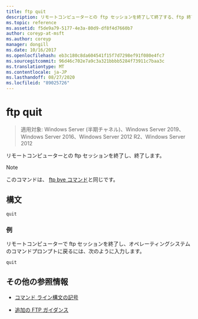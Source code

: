 ```yaml
---
title: ftp quit
description: リモートコンピューターとの ftp セッションを終了して終了する、ftp 終了コマンドの参照記事です。
ms.topic: reference
ms.assetid: f5de9a79-5177-4e3a-80d9-df8f4d7660b7
author: coreyp-at-msft
ms.author: coreyp
manager: dongill
ms.date: 10/16/2017
ms.openlocfilehash: eb3c180c8da604541f15f7d7298ef91f080e4fc7
ms.sourcegitcommit: 96d46c702e7a9c3a321bbbb5284f73911c7baa3c
ms.translationtype: MT
ms.contentlocale: ja-JP
ms.lasthandoff: 08/27/2020
ms.locfileid: "89025726"
---
```

# <a name="ftp-quit"></a>ftp quit

> 適用対象: Windows Server (半期チャネル)、Windows Server 2019、Windows Server 2016、Windows Server 2012 R2、Windows Server 2012

リモートコンピューターとの ftp セッションを終了し、終了します。

> [!NOTE]
> このコマンドは、 [ftp bye コマンド](ftp-bye.md)と同じです。

## <a name="syntax"></a>構文

```
quit
```

### <a name="examples"></a>例

リモートコンピューターで ftp セッションを終了し、オペレーティングシステムのコマンドプロンプトに戻るには、次のように入力します。

```
quit
```

## <a name="additional-references"></a>その他の参照情報

- [コマンド ライン構文の記号](command-line-syntax-key.md)

- [追加の FTP ガイダンス](/previous-versions/orphan-topics/ws.10/cc756013(v=ws.10))
